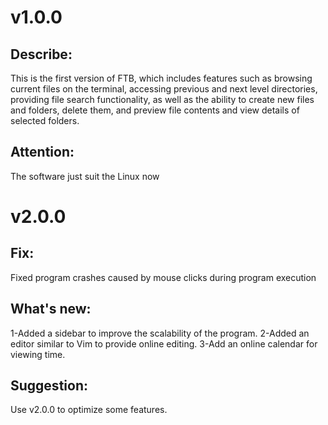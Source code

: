 # v1.0.0

## Describe:
This is the first version of FTB, which includes features such as browsing current files on the terminal, accessing previous and next level directories, providing file search functionality, as well as the ability to create new files and folders, delete them, and preview file contents and view details of selected folders.
## Attention:
The software just suit the Linux now

# v2.0.0

## Fix: 
Fixed program crashes caused by mouse clicks during program execution

## What's new: 
1-Added a sidebar to improve the scalability of the program. 
2-Added an editor similar to Vim to provide online editing. 
3-Add an online calendar for viewing time.

## Suggestion: 
Use v2.0.0 to optimize some features.
